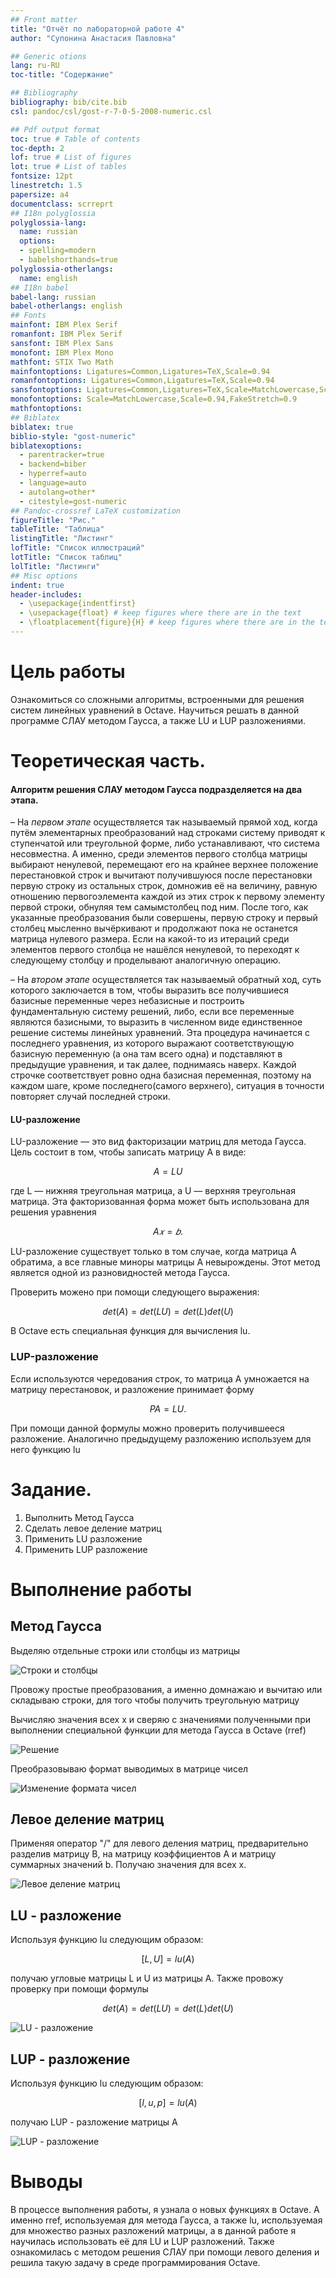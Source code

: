 ```yaml
---
## Front matter
title: "Отчёт по лабораторной работе 4"
author: "Супонина Анастасия Павловна"

## Generic otions
lang: ru-RU
toc-title: "Содержание"

## Bibliography
bibliography: bib/cite.bib
csl: pandoc/csl/gost-r-7-0-5-2008-numeric.csl

## Pdf output format
toc: true # Table of contents
toc-depth: 2
lof: true # List of figures
lot: true # List of tables
fontsize: 12pt
linestretch: 1.5
papersize: a4
documentclass: scrreprt
## I18n polyglossia
polyglossia-lang:
  name: russian
  options:
  - spelling=modern
  - babelshorthands=true
polyglossia-otherlangs:
  name: english
## I18n babel
babel-lang: russian
babel-otherlangs: english
## Fonts
mainfont: IBM Plex Serif
romanfont: IBM Plex Serif
sansfont: IBM Plex Sans
monofont: IBM Plex Mono
mathfont: STIX Two Math
mainfontoptions: Ligatures=Common,Ligatures=TeX,Scale=0.94
romanfontoptions: Ligatures=Common,Ligatures=TeX,Scale=0.94
sansfontoptions: Ligatures=Common,Ligatures=TeX,Scale=MatchLowercase,Scale=0.94
monofontoptions: Scale=MatchLowercase,Scale=0.94,FakeStretch=0.9
mathfontoptions:
## Biblatex
biblatex: true
biblio-style: "gost-numeric"
biblatexoptions:
  - parentracker=true
  - backend=biber
  - hyperref=auto
  - language=auto
  - autolang=other*
  - citestyle=gost-numeric
## Pandoc-crossref LaTeX customization
figureTitle: "Рис."
tableTitle: "Таблица"
listingTitle: "Листинг"
lofTitle: "Список иллюстраций"
lotTitle: "Список таблиц"
lolTitle: "Листинги"
## Misc options
indent: true
header-includes:
  - \usepackage{indentfirst}
  - \usepackage{float} # keep figures where there are in the text
  - \floatplacement{figure}{H} # keep figures where there are in the text
---
```


# Цель работы

Ознакомиться со сложными алгоритмы, встроенными для решения систем линейных уравнений в Octave. Научиться решать в данной программе СЛАУ методом Гаусса, а также LU и LUP разложениями.

# Теоретическая часть.

#### **Алгоритм решения СЛАУ методом Гаусса подразделяется на два этапа.**

– На *первом этапе* осуществляется так называемый прямой ход, когда путём элементарных преобразований над строками систему приводят к ступенчатой или треугольной форме, либо устанавливают, что система несовместна. А именно, среди элементов
первого столбца матрицы выбирают ненулевой, перемещают его на крайнее верхнее положение перестановкой строк и вычитают получившуюся после перестановки первую строку из остальных строк, домножив её на величину, равную отношению первогоэлемента каждой из этих строк к первому элементу первой строки, обнуляя тем самымстолбец под ним. После того, как указанные преобразования были совершены, первую
строку и первый столбец мысленно вычёркивают и продолжают пока не останется матрица нулевого размера. Если на какой-то из итераций среди элементов первого столбца не нашёлся ненулевой, то переходят к следующему столбцу и проделывают аналогичную операцию.

– На *втором этапе* осуществляется так называемый обратный ход, суть которого заключается в том, чтобы выразить все получившиеся базисные переменные через небазисные и построить фундаментальную систему решений, либо, если все переменные являются базисными, то выразить в численном виде единственное решение системы линейных уравнений. Эта процедура начинается с последнего уравнения, из которого выражают соответствующую базисную переменную (а она там всего одна) и подставляют в предыдущие уравнения, и так далее, поднимаясь наверх. Каждой строчке соответствует ровно одна базисная переменная, поэтому на каждом шаге, кроме последнего(самого верхнего), ситуация в точности повторяет случай последней строки.

#### LU-разложение

LU-разложение — это вид факторизации матриц для метода Гаусса. Цель состоит в том, чтобы записать матрицу A в виде:

$$
A = LU
$$

где L — нижняя треугольная матрица, а U — верхняя треугольная матрица. Эта факторизованная форма может быть использована для решения уравнения

$$
A𝑥 = 𝑏.
$$

LU-разложение существует только в том случае, когда матрица A обратима, а все главные миноры матрицы A невырождены. Этот метод является одной из разновидностей метода Гаусса.

Проверить можено при помощи следующего выражения:

$$
det(A) = det(LU) = det(L)det(U)
$$

В Octave есть специальная функция для вычисления lu.

### LUP-разложение

Если используются чередования строк, то матрица A умножается на матрицу перестановок, и разложение принимает форму

$$
PA = LU.
$$

При помощи данной формулы можно проверить получившееся разложение. Аналогично предыдущему разложению используем для него функцию lu

# Задание.

1) Выполнить Метод Гаусса
2) Сделать левое деление матриц
3) Применить LU разложение
4) Применить LUP разложение

# Выполнение работы

## Метод Гаусса

Выделяю отдельные строки или столбцы из матрицы 

![Строки и столбцы](photolab4/ph1.JPG)

Провожу простые преобразования, а именно домнажаю и вычитаю или складываю строки, для того чтобы получить треугольную матрицу 

Вычисляю значения всех х и сверяю с значениями полученными при выполнении специальной функции для метода Гаусса в Octave (rref)

![Решение](photolab4/ph2.JPG)

Преобразовываю формат выводимых в матрице чисел

![Изменение формата чисел](photolab4/ph3.JPG)

## Левое деление матриц

Применяя оператор "/" для левого деления матриц, предварительно разделив матрицу B, на матрицу коэффициентов A и матрицу суммарных значений b. 
Получаю значения для всех x.

![Левое деление матриц](photolab4/ph4.JPG)

## LU - разложение

Используя функцию lu следующим образом:

$$
[L, U] = lu (A)
$$

получаю угловые матрицы L и U из матрицы A.
Также провожу проверку при помощи формулы 

$$
det(A) = det(LU) = det(L)det(U)
$$

![LU - разложение](photolab4/ph5.JPG)

## LUP - разложение

Используя функцию lu следующим образом:

$$
[l, u, p] = lu (A)
$$

получаю LUP - разложение матрицы A

![LUP - разложение](photolab4/ph6.JPG)

# Выводы

В процессе выполнения работы, я узнала о новых функциях  в Octave. А именно rref, используемая для метода Гаусса, а также lu, используемая для множество разных разложений матрицы, а в данной работе я научилась использовать её для LU и LUP разложений. Также ознакомилась с методом решения СЛАУ при помощи левого деления и решила такую задачу в среде программирования Octave.


